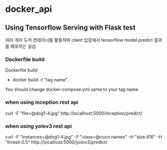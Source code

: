 # docker_api

## Using Tensorflow Serving with Flask test
여러 개의 도커 컨테이너를 활용하여 client 입장에서 tensorflow model predict 결과를 배포하는 실습

### Dockerfile build
Dockerfile build
- docker build -t "tag name" .

You should change docker-compose.yml same to your tag name

### when using inception rest api
curl -F "file=@dog1-4.jpg" http://localhost:5000/inception/predict/

### when using yolov3 rest api
curl -F "instances=@dog1-4.jpg" -F "class=@coco.names" -H "size:416" -H "thresh:0.5" http://localhost:5000/yolov3/predict/
